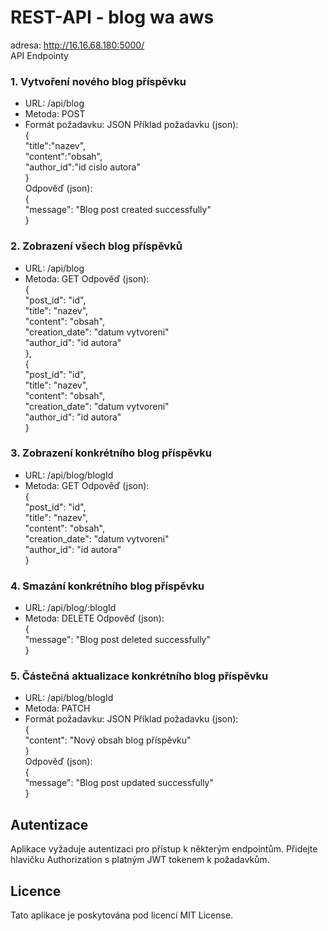 # REST-API - blog wa aws

adresa: http://16.16.68.180:5000/<br />
API Endpointy

### 1. Vytvoření nového blog příspěvku
- URL: /api/blog
- Metoda: POST
- Formát požadavku: JSON
Příklad požadavku (json):<br />
{<br />
    "title":"nazev",<br />
    "content":"obsah",<br />
    "author_id":"id cislo autora"<br />
}<br />
Odpověď (json):<br />
{<br />
    "message": "Blog post created successfully"<br />
}<br />

### 2. Zobrazení všech blog příspěvků
- URL: /api/blog
- Metoda: GET
Odpověď (json):<br />
{<br />
    "post_id": "id",<br />
    "title": "nazev",<br />
    "content": "obsah",<br />
    "creation_date": "datum vytvoreni"<br />
    "author_id": "id autora"<br />
},<br />
{<br />
    "post_id": "id",<br />
    "title": "nazev",<br />
    "content": "obsah",<br />
    "creation_date": "datum vytvoreni"<br />
    "author_id": "id autora"<br />
}<br />
  
### 3. Zobrazení konkrétního blog příspěvku
- URL: /api/blog/blogId
- Metoda: GET
Odpověď (json):<br />
{<br />
    "post_id": "id",<br />
    "title": "nazev",<br />
    "content": "obsah",<br />
    "creation_date": "datum vytvoreni"<br />
    "author_id": "id autora"<br />
}<br />

### 4. Smazání konkrétního blog příspěvku
- URL: /api/blog/:blogId
- Metoda: DELETE
Odpověď (json): <br />
{<br />
    "message": "Blog post deleted successfully"<br />
}<br />

### 5. Částečná aktualizace konkrétního blog příspěvku
- URL: /api/blog/blogId
- Metoda: PATCH
- Formát požadavku: JSON
Příklad požadavku (json):<br />
{<br />
  "content": "Nový obsah blog příspěvku"<br />
}<br />
Odpověď (json):<br />
{<br />
    "message": "Blog post updated successfully"<br />
}<br />

## Autentizace
Aplikace vyžaduje autentizaci pro přístup k některým endpointům. Přidejte hlavičku Authorization s platným JWT tokenem k požadavkům.

## Licence
Tato aplikace je poskytována pod licencí MIT License.
